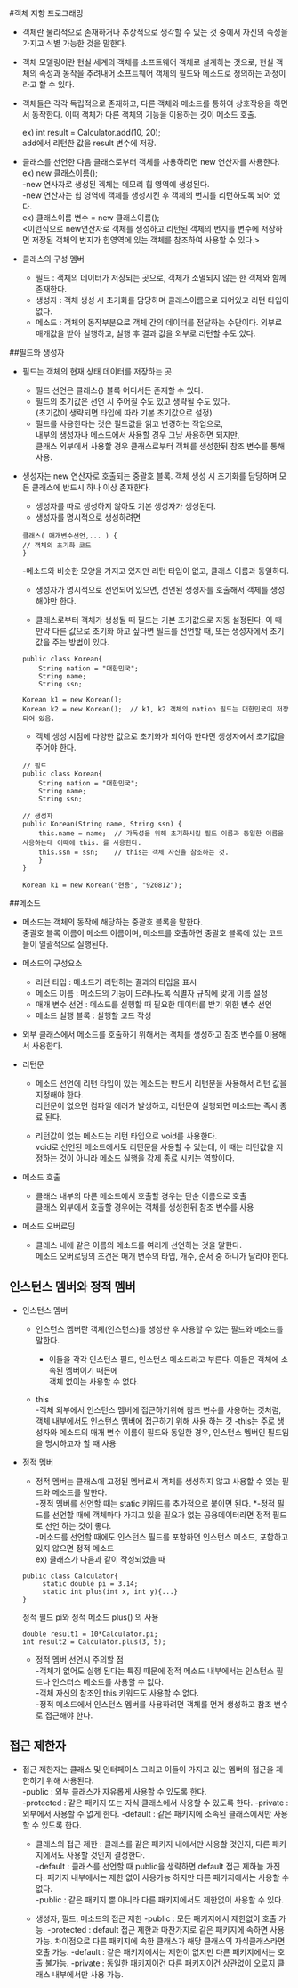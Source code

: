 #객체 지향 프로그래밍

* 객체란 물리적으로 존재하거나 추상적으로 생각할 수 있는 것 중에서 자신의 속성을 가지고 식별 가능한 것을 말한다.

* 객체 모델링이란 현실 세계의 객체를 소프트웨어 객체로 설계하는 것으로, 현실 객체의 속성과 동작을 추려내어 소프트웨어 객체의 필드와 메소드로 정의하는 과정이라고 할 수 있다. 

* 객체들은 각각 독립적으로 존재하고, 다른 객체와 메소드를 통하여 상호작용을 하면서 동작한다. 이때 객체가 다른 객체의 기능을 이용하는 것이 메소드 호출.
   
    ex) int result = Calculator.add(10, 20);    
    add에서 리턴한 값을 result 변수에 저장.  
 
 * 클래스를 선언한 다음 클래스로부터 객체를 사용하려면 new 연산자를 사용한다.   
 ex) new 클래스이름();   
 -new 연사자로 생성된 겍체는 메모리 힙 영역에 생성된다.  
 -new 연산자는 힙 영역에 객체를 생성시킨 후 객체의 번지를 리턴하도록 되어 있다.    
  ex) 클래스이름 변수 = new 클래스이름();   
  <이런식으로 new연산자로 객체를 생성하고 리턴된 객체의 번지를 변수에 저장하면 저장된 객체의 번지가 힙영역에 있는 객체를 참조하여 사용할 수 있다.>  
  
 * 클래스의 구성 멤버
    * 필드 : 객체의 데이터가 저장되는 곳으로, 객체가 소멸되지 않는 한 객체와 함께 존재한다.
    * 생성자 : 객체 생성 시 초기화를 담당하며 클래스이름으로 되어있고 리턴 타입이 없다.
    * 메소드 : 객체의 동작부분으로 객체 간의 데이터를 전달하는 수단이다. 외부로 매개값을 받아 실행하고, 실행 후 결과 값을 외부로 리턴할 수도 있다.    
    
 ##필드와 생성자
 
 * 필드는 객체의 현재 상태 데이터를 저장하는 곳.   
    * 필드 선언은 클래스{} 블록 어디서든 존재할 수 있다.    
    * 필드의 초기값은 선언 시 주어질 수도 있고 생략될 수도 있다.    
    (초기값이 생략되면 타입에 따라 기본 초기값으로 설정)
    * 필드를 사용한다는 것은 필드값을 읽고 변경하는 작업으로,   
    내부의 생성자나 메소드에서 사용할 경우 그냥 사용하면 되지만,  
    클래스 외부에서 사용할 경우 클래스로부터 객체를 생성한뒤 참조 변수를 통해 사용.
   
  * 생성자는 new 연산자로 호출되는 중괄호 블록. 객체 생성 시 초기화를 담당하며 모든 클래스에 반드시 하나 이상 존재한다.    
     * 생성자를 따로 생성하지 않아도 기본 생성자가 생성된다.
     * 생성자를 명시적으로 생성하려면
     ````
    클래스( 매개변수선언,... ) {
    // 객체의 초기화 코드
    }
    ```` 
    -메소드와 비슷한 모양을 가지고 있지만 리턴 타입이 없고, 클래스 이름과 동일하다.  
    
    * 생성자가 명시적으로 선언되어 있으면, 선언된 생성자를 호출해서 객체를 생성해야만 한다.
   
    * 클래스로부터 객체가 생성될 때 필드는 기본 초기값으로 자동 설정된다. 이 때 만약 다른 값으로 초기화 하고 싶다면 필드를 선언할 때, 또는 생성자에서 초기값을 주는 방법이 있다.   
    ````
    public class Korean{
        String nation = "대한민국";
        String name;
        String ssn;
    ````
    ````
    Korean k1 = new Korean();
    Korean k2 = new Korean();  // k1, k2 객체의 nation 필드는 대한민국이 저장 되어 있음.
    ````
    
    * 객체 생성 시점에 다양한 값으로 초기화가 되어야 한다면 생성자에서 초기값을 주어야 한다.
    ````
    // 필드
    public class Korean{
        String nation = "대한민국";
        String name;
        String ssn;
    
    // 생성자
    public Korean(String name, String ssn) {
        this.name = name;  // 가독성을 위해 초기화시킬 필드 이름과 동일한 이름을 사용하는데 이때에 this. 를 사용한다.
        this.ssn = ssn;    // this는 객체 자신을 참조하는 것.
        }
    }
    
    ````
    ````
    Korean k1 = new Korean("현용", "920812");
     ````
       
 ##메소드
 
 * 메소드는 객체의 동작에 해당하는 중괄호 블록을 말한다.   
  중괄호 블록 이름이 메소드 이름이며, 메소드를 호출하면 중괄호 블록에 있는 코드들이 일괄적으로 실행된다.    
  
 * 메소드의 구성요소
    * 리턴 타입 : 메소드가 리턴하는 결과의 타입을 표시  
    * 메소드 이름 : 메소드의 기능이 드러나도록 식별자 규칙에 맞게 이름 설정 
    * 매개 변수 선언 : 메소드를 실행할 때 필요한 데이터를 받기 위한 변수 선언    
    * 메소드 실행 블록 : 실행할 코드 작성
    
 * 외부 클래스에서 메소드를 호출하기 위해서는 객체를 생성하고 참조 변수를 이용해서 사용한다.   
 
 * 리턴문
    * 메소드 선언에 리턴 타입이 있는 메소드는 반드시 리턴문을 사용해서 리턴 값을 지정해야 한다.   
    리턴문이 없으면 컴파일 에러가 발생하고, 리턴문이 실행되면 메소드는 즉시 종료 된다.
    
    * 리턴값이 없는 메소드는 리턴 타입으로 void를 사용한다.  
    void로 선언된 메소드에서도 리턴문을 사용할 수 있는데, 이 때는 리턴값을 지정하는 것이 아니라 
    메소드 실행을 강제 종료 시키는 역할이다.
 
 * 메소드 호출
    * 클래스 내부의 다른 메소드에서 호출할 경우는 단순 이름으로 호출   
      클래스 외부에서 호출할 경우에는 객체를 생성한뒤 참조 변수를 사용
      
 * 메소드 오버로딩
    * 클래스 내에 같은 이름의 메소드를 여러개 선언하는 것을 말한다.   
    메소드 오버로딩의 조건은 매개 변수의 타입, 개수, 순서 중 하나가 달라야 한다.
 
 ## 인스턴스 멤버와 정적 멤버
 
 * 인스턴스 멤버
    * 인스턴스 멤버란 객체(인스턴스)를 생성한 후 사용할 수 있는 필드와 메소드를 말한다.   
        * 이들을 각각 인스턴스 필드, 인스턴스 메소드라고 부른다. 이들은 객체에 소속된 멤버이기 때믄에  
        객체 없이는 사용할 수 없다.
     
     * this     
     -객체 외부에서 인스턴스 멤버에 접근하기위해 참조 변수를 사용하는 것처럼, 객체 내부에서도 인스턴스 멤버에 접근하기 위해 사용 하는 것
     -this는 주로 생성자와 메소드의 매개 변수 이름이 필드와 동일한 경우, 인스턴스 멤버인 필드임을 명시하고자 할 때 사용   
     
 * 정적 멤버
    * 정적 멤버는 클래스에 고정된 멤버로서 객체를 생성하지 않고 사용할 수 있는 필드와 메소드를 말한다.    
    -정적 멤버를 선언할 때는 static 키워드를 추가적으로 붙이면 된다.
    *-정적 필드를 선언할 때에 객체마다 가지고 있을 필요가 없는 공용데이터라면 정적 필드로 선언 하는 것이 좋다.      
    -메소드를 선언할 때에도 인스턴스 필드를 포함하면 인스턴스 메소드, 포함하고 있지 않으면 정적 메소드        
   ex) 클래스가 다음과 같이 작성되었을 때
   ````
   public class Calculator{
        static double pi = 3.14;
        static int plus(int x, int y){...}
   } 
   ````
   정적 필드 pi와 정적 메소드 plus() 의 사용
   ````
   double result1 = 10*Calculator.pi;
   int result2 = Calculator.plus(3, 5);
   ````
    * 정적 멤버 선언시 주의할 점   
    -객체가 없어도 실행 된다는 특징 때문에 정적 메소드 내부에서는 인스턴스 필드나 인스터스 메소드를 사용할 수 없다.    
    -객체 자신의 참조인 this 키워드도 사용할 수 없다.     
    -정적 메소드에서 인스턴스 멤버를 사용하려면 객체를 먼저 생성하고 참조 변수로 접근해야 한다.  
    
## 접근 제한자

* 접근 제한자는 클래스 및 인터페이스 그리고 이들이 가지고 있는 멤버의 접근을 제한하기 위해 사용된다.  
-public : 외부 클래스가 자유롭게 사용할 수 있도록 한다.     
-protected : 같은 패키지 또는 자식 클래스에서 사용할 수 있도록 한다.
-private : 외부에서 사용할 수 없게 한다.
-default : 같은 패키지에 소속된 클래스에서만 사용할 수 있도록 한다.

    * 클래스의 접근 제한 : 클래스를 같은 패키지 내에서만 사용할 것인지, 다른 패키지에서도 사용할 것인지 결정한다.        
    -default : 클래스를 선언할 때 public을 생략하면 default 접근 제하늘 가진다. 패키지 내부에서는 제한 없이 사용가능 하지만 다른 패키지에서는 사용할 수 없다.     
    -public : 같은 패키지 뿐 아니라 다른 패키지에서도 제한없이 사용할 수 있다.
    
    * 생성자, 필드, 메소드의 접근 제한
    -public : 모든 패키지에서 제한없이 호출 가능.
    -protected : default 접근 제한과 마찬가지로 같은 패키지에 속하면 사용 가능. 차이점으로 다른 패키지에 속한 클래스가 해당 클래스의 자식클래스라면 호출 가능.
    -default : 같은 패키지에서는 제한이 없지만 다른 패키지에서는 호출 불가능.
    -private : 동일한 패키지이건 다른 패키지이건 상관없이 오로지 클래스 내부에서만 사용 가능.
    
